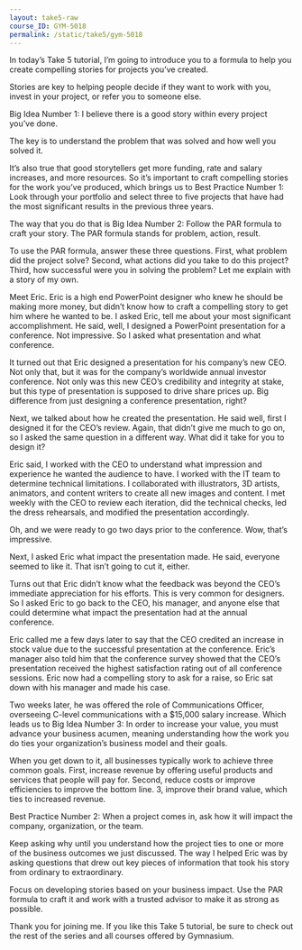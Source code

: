 ```yaml
---
layout: take5-raw
course_ID: GYM-5018
permalink: /static/take5/gym-5018
---
```


In today’s Take 5 tutorial, I’m going to introduce you to a formula to help you create compelling stories for projects you’ve created.

Stories are key to helping people decide if they want to work with you, invest in your project, or refer you to someone else.

Big Idea Number 1: I believe there is a good story within every project you’ve done.

The key is to understand the problem that was solved and how well you solved it.

It’s also true that good storytellers get more funding, rate and salary increases, and more resources. So it’s important to craft compelling stories for the work you’ve produced, which brings us to Best Practice Number 1: Look through your portfolio and select three to five projects that have had the most significant results in the previous three years.

The way that you do that is Big Idea Number 2: Follow the PAR formula to craft your story. The PAR formula stands for problem, action, result.

To use the PAR formula, answer these three questions. First, what problem did the project solve? Second, what actions did you take to do this project? Third, how successful were you in solving the problem? Let me explain with a story of my own.

Meet Eric. Eric is a high end PowerPoint designer who knew he should be making more money, but didn’t know how to craft a compelling story to get him where he wanted to be. I asked Eric, tell me about your most significant accomplishment. He said, well, I designed a PowerPoint presentation for a conference. Not impressive. So I asked what presentation and what conference.

It turned out that Eric designed a presentation for his company’s new CEO. Not only that, but it was for the company’s worldwide annual investor conference. Not only was this new CEO’s credibility and integrity at stake, but this type of presentation is supposed to drive share prices up. Big difference from just designing a conference presentation, right?

Next, we talked about how he created the presentation. He said well, first I designed it for the CEO’s review. Again, that didn’t give me much to go on, so I asked the same question in a different way. What did it take for you to design it?

Eric said, I worked with the CEO to understand what impression and experience he wanted the audience to have. I worked with the IT team to determine technical limitations. I collaborated with illustrators, 3D artists, animators, and content writers to create all new images and content. I met weekly with the CEO to review each iteration, did the technical checks, led the dress rehearsals, and modified the presentation accordingly.

Oh, and we were ready to go two days prior to the conference. Wow, that’s impressive.

Next, I asked Eric what impact the presentation made. He said, everyone seemed to like it. That isn’t going to cut it, either.

Turns out that Eric didn’t know what the feedback was beyond the CEO’s immediate appreciation for his efforts. This is very common for designers. So I asked Eric to go back to the CEO, his manager, and anyone else that could determine what impact the presentation had at the annual conference.

Eric called me a few days later to say that the CEO credited an increase in stock value due to the successful presentation at the conference. Eric’s manager also told him that the conference survey showed that the CEO’s presentation received the highest satisfaction rating out of all conference sessions. Eric now had a compelling story to ask for a raise, so Eric sat down with his manager and made his case.

Two weeks later, he was offered the role of Communications Officer, overseeing C-level communications with a $15,000 salary increase. Which leads us to Big Idea Number 3: In order to increase your value, you must advance your business acumen, meaning understanding how the work you do ties your organization’s business model and their goals.

When you get down to it, all businesses typically work to achieve three common goals. First, increase revenue by offering useful products and services that people will pay for. Second, reduce costs or improve efficiencies to improve the bottom line. 3, improve their brand value, which ties to increased revenue.

Best Practice Number 2: When a project comes in, ask how it will impact the company, organization, or the team.

Keep asking why until you understand how the project ties to one or more of the business outcomes we just discussed. The way I helped Eric was by asking questions that drew out key pieces of information that took his story from ordinary to extraordinary.

Focus on developing stories based on your business impact. Use the PAR formula to craft it and work with a trusted advisor to make it as strong as possible.

Thank you for joining me. If you like this Take 5 tutorial, be sure to check out the rest of the series and all courses offered by Gymnasium.
